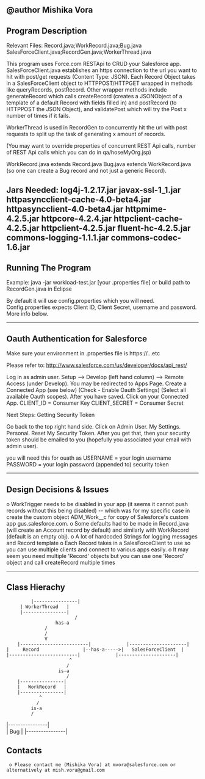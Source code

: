 @author Mishika Vora
----------------------
Program Description
----------------------

Relevant Files:
Record.java;WorkRecord.java;Bug.java
SalesForceClient.java;RecordGen.java;WorkerThread.java

This program uses Force.com RESTApi to CRUD your Salesforce app.
SalesForceClient.java establishes an https connection to the url you want to
hit with post/get requests (Content Type: JSON). 
Each Record Object takes in a SalesForceClient object to HTTPPOST/HTTPGET
wrapped in methods like queryRecords, postRecord. Other wrapper methods include
generateRecord which calls createRecord (creates a JSONObject of a template of
a default Record with fields filled in) and postRecord (to HTTPPOST the JSON
Object), and validatePost which will try the Post x number of times if it fails.

WorkerThread is used in RecordGen to concurrently hit the url with post requests
to split up the task of generating x amount of records.

(You may want to override properties of concurrent REST Api calls, number of REST Api
calls which you can do in qa/hoseMyOrg.jsp)

WorkRecord.java extends Record.java
Bug.java extends WorkRecord.java (so one can create a Bug record and not
just a generic Record).
                         
Jars Needed:
log4j-1.2.17.jar
javax-ssl-1_1.jar
httpasyncclient-cache-4.0-beta4.jar
httpasyncclient-4.0-beta4.jar
httpmime-4.2.5.jar
httpcore-4.2.4.jar
httpclient-cache-4.2.5.jar
httpclient-4.2.5.jar
fluent-hc-4.2.5.jar
commons-logging-1.1.1.jar
commons-codec-1.6.jar
----------------------
Running The Program
----------------------

Example: java -jar workload-test.jar [your .properties file]
or build path to RecordGen.java in Eclipse

By default it will use config.properties which you will need. Config.properties expects
Client ID, Client Secret, username and password. More info below.

-----------------------------------
Oauth Authentication for Salesforce
-----------------------------------

Make sure your environment in .properties file is https://...etc

Please refer to: 
http://www.salesforce.com/us/developer/docs/api_rest/

Log in as admin user.
Setup --> Develop (left hand column) --> Remote Access (under Develop).
You may be redirected to Apps Page.
Create a Connected App (see below)
(Check - Enable Oauth Settings)
(Select all available Oauth scopes).
After you have saved.
Click on your Connected App.
CLIENT_ID = Consumer Key
CLIENT_SECRET = Consumer Secret

Next Steps:
Getting Security Token

Go back to the top right hand side. 
Click on Admin User.
My Settings.
Personal.
Reset My Security Token.
After you get that, then your security token should be emailed to you
(hopefully you associated your email with admin user).

you will need this for ouath as
USERNAME = your login username
PASSWORD = your login password (appended to) security token

-------------------------
Design Decisions & Issues
-------------------------

o WorkTrigger needs to be disabled in your app (it seems it cannot
push records without this being disabled) -- which was for my specific case in create the custom object ADM_Work__c
for copy of Salesforce's custom app gus.salesforce.com.
o Some defaults had to be made in Record.java (will create an Account
record by default) and similarly with WorkRecord (default is an empty obj).
o A lot of hardcoded Strings for logging messages and Record template
o Each Record takes in a SalesForceClient to use so you can use multiple clients
and connect to various apps easily.
o It may seem you need multiple 'Record' objects but you can use one 'Record'
object and call createRecord multiple times

-------------------------
Class Hierachy
-------------------------		

			 |----------------|                                
   		 | WorkerThread   |
   		 |----------------|  
				             /
         		      has-a
   		          /                 
   			      /
			      V
		|-------------------------|             |---------------------|
    |     Record 	            |--has-a----->|   SalesForceClient  |
    |-------------------------|             |---------------------|
                           ^                                 
                          /                                  
                       is-a                              
       			          /                                      
 	    |----------------|                        
    	|   WorkRecord   |
    	|----------------|
                ^                                 
               /                                  
             is-a                              
             /                                      
 |----------------|                        
 |     Bug        |
 |----------------|


  Contacts
  --------

     o Please contact me (Mishika Vora) at mvora@salesforce.com or alternatively at mish.vora@gmail.com


